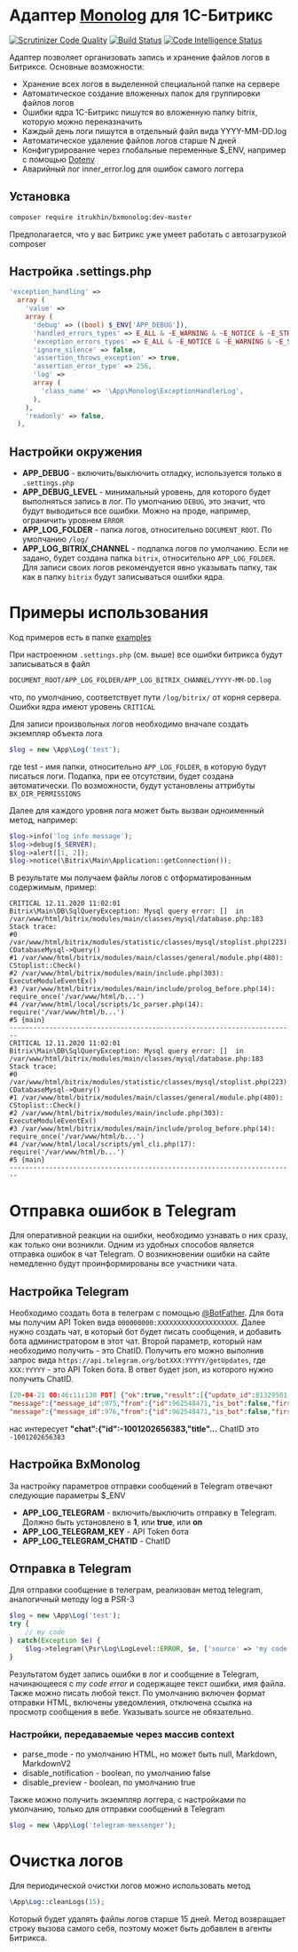 # Адаптер [Monolog](https://github.com/Seldaek/monolog) для 1С-Битрикс

[![Scrutinizer Code Quality](https://scrutinizer-ci.com/g/itrukhin/bxmonolog/badges/quality-score.png?b=master)](https://scrutinizer-ci.com/g/itrukhin/bxmonolog/?branch=master)
[![Build Status](https://scrutinizer-ci.com/g/itrukhin/bxmonolog/badges/build.png?b=master)](https://scrutinizer-ci.com/g/itrukhin/bxmonolog/build-status/master)
[![Code Intelligence Status](https://scrutinizer-ci.com/g/itrukhin/bxmonolog/badges/code-intelligence.svg?b=master)](https://scrutinizer-ci.com/code-intelligence)

Адаптер позволяет организовать запись и хранение файлов логов в Битриксе. Основные возможности:
* Хранение всех логов в выделенной специальной папке на сервере
* Автоматическое создание вложенных папок для группировки файлов логов
* Ошибки ядра 1С-Битрикс пишутся во вложенную папку bitrix, которую можно переназначить
* Каждый день логи пишутся в отдельный файл вида YYYY-MM-DD.log
* Автоматическое удаление файлов логов старше N дней
* Конфигурирование через глобальные переменные $_ENV, например с помощью [Dotenv](https://dev.1c-bitrix.ru/community/webdev/user/42376/blog/39344/)
* Аварийный лог inner_error.log для ошибок самого логгера 

## Установка
```bash
composer require itrukhin/bxmonolog:dev-master
```
Предполагается, что у вас Битрикс уже умеет работать с автозагрузкой composer

## Настройка .settings.php
```php
'exception_handling' => 
  array (
    'value' => 
    array (
      'debug' => ((bool) $_ENV['APP_DEBUG']),
      'handled_errors_types' => E_ALL & ~E_WARNING & ~E_NOTICE & ~E_STRICT & ~E_USER_NOTICE & ~E_DEPRECATED,
      'exception_errors_types' => E_ALL & ~E_NOTICE & ~E_WARNING & ~E_STRICT & ~E_USER_WARNING & ~E_USER_NOTICE & ~E_COMPILE_WARNING & ~E_DEPRECATED,
      'ignore_silence' => false,
      'assertion_throws_exception' => true,
      'assertion_error_type' => 256,
      'log' => 
      array (
        'class_name' => '\App\Monolog\ExceptionHandlerLog',
      ),
    ),
    'readonly' => false,
  ),
```

## Настройки окружения
* **APP_DEBUG** - включить/выключить отладку, используется только в `.settings.php`
* **APP_DEBUG_LEVEL** - минимальный уровень, для которого будет выполняться запись в лог. По умолчанию `DEBUG`, это значит, что будут выводиться все ошибки. Можно на проде, например, ограничить уровнем `ERROR`
* **APP_LOG_FOLDER** - папка логов, относительно `DOCUMENT_ROOT`. По умолчанию `/log/`
* **APP_LOG_BITRIX_CHANNEL** - подпапка логов по умолчанию. Если не задано, будет создана папка `bitrix`, относительно `APP_LOG_FOLDER`. Для записи своих логов рекомендуется явно указывать папку, так как в папку `bitrix` будут записываться ошибки ядра.

# Примеры использования
Код примеров есть в папке [examples](examples/)

При настроенном `.settings.php` (см. выше) все ошибки битрикса будут записываться в файл
```bash
DOCUMENT_ROOT/APP_LOG_FOLDER/APP_LOG_BITRIX_CHANNEL/YYYY-MM-DD.log
```
что, по умолчанию, соответствует пути `/log/bitrix/` от корня сервера. Ошибки ядра имеют уровень `CRITICAL`

Для записи произвольных логов необходимо вначале создать экземпляр объекта лога
```php
$log = new \App\Log('test');
```
где test - имя папки, относительно `APP_LOG_FOLDER`, в которую будут писаться логи. Подапка, при ее отсутствии, будет создана автоматически. По возможности, будут установлены аттрибуты `BX_DIR_PERMISSIONS`

Далее для каждого уровня лога может быть вызван одноименный метод, например:

```php
$log->info('log info message');
$log->debug($_SERVER);
$log->alert([1, 2]);
$log->notice(\Bitrix\Main\Application::getConnection());
```
В результате мы получаем файлы логов с отформатированным содержимым, пример:

```
CRITICAL 12.11.2020 11:02:01
Bitrix\Main\DB\SqlQueryException: Mysql query error: []  in /var/www/html/bitrix/modules/main/classes/mysql/database.php:183
Stack trace:
#0 /var/www/html/bitrix/modules/statistic/classes/mysql/stoplist.php(223): CDatabaseMysql->Query()
#1 /var/www/html/bitrix/modules/main/classes/general/module.php(480): CStoplist::Check()
#2 /var/www/html/bitrix/modules/main/include.php(303): ExecuteModuleEventEx()
#3 /var/www/html/bitrix/modules/main/include/prolog_before.php(14): require_once('/var/www/html/b...')
#4 /var/www/html/local/scripts/1c_parser.php(14): require('/var/www/html/b...')
#5 {main}
------------------------------------------------------------------------
CRITICAL 12.11.2020 11:02:01
Bitrix\Main\DB\SqlQueryException: Mysql query error: []  in /var/www/html/bitrix/modules/main/classes/mysql/database.php:183
Stack trace:
#0 /var/www/html/bitrix/modules/statistic/classes/mysql/stoplist.php(223): CDatabaseMysql->Query()
#1 /var/www/html/bitrix/modules/main/classes/general/module.php(480): CStoplist::Check()
#2 /var/www/html/bitrix/modules/main/include.php(303): ExecuteModuleEventEx()
#3 /var/www/html/bitrix/modules/main/include/prolog_before.php(14): require_once('/var/www/html/b...')
#4 /var/www/html/local/scripts/yml_cli.php(17): require('/var/www/html/b...')
#5 {main}
------------------------------------------------------------------------
```
# Отправка ошибок в Telegram
Для оперативной реакции на ошибки, необходимо узнавать о них сразу, как только они возникли. Одним из удобных способов 
является отправка ошибок в чат Telegram. О возникновении ошибки на сайте немедленно будут проинформированы все участники чата.

## Настройка Telegram
Необходимо создать бота в телеграм с помощью [@BotFather](https://core.telegram.org/bots#3-how-do-i-create-a-bot). Для бота мы получим 
API Token вида `000000000:XXXXXXXXXXXXXXXXXXXX`. Далее нужно создать чат, в который бот будет писать сообщения, и добавить бота администратором в этот чат.
Второй параметр, который нам необходимо получить - это ChatID. Получить его можно выполнив запрос вида `https://api.telegram.org/botXXX:YYYYY/getUpdates`,
где `XXX:YYYYY` - это API Token бота. В ответ будет json, из которого нужно получить ChatID.
```json
[20-04-21 00:46:11:130 PDT] {"ok":true,"result":[{"update_id":81329501,
"message":{"message_id":975,"from":{"id":962548471,"is_bot":false,"first_name":"Trajano","last_name":"Roberto","username":"TrajanoRoberto","language_code":"en"},"chat":{"id":-1001202656383,"title":"R\u00e1dioRN - A voz da na\u00e7\u00e3o!","type":"supergroup"},"date":1587454914,"left_chat_participant":{"id":1215098445,"is_bot":true,"first_name":"MediaFlamengoRawBot","username":"MediaFlamengoRawBot"},"left_chat_member":{"id":1215098445,"is_bot":true,"first_name":"MediaFlamengoRawBot","username":"MediaFlamengoRawBot"}}},{"update_id":81329502,
"message":{"message_id":976,"from":{"id":962548471,"is_bot":false,"first_name":"Trajano","last_name":"Roberto","username":"TrajanoRoberto","language_code":"en"},"chat":{"id":-1001202656383,"title":"R\u00e1dioRN - A voz da na\u00e7\u00e3o!","type":"supergroup"},"date":1587454932,"new_chat_participant":{"id":1215098445,"is_bot":true,"first_name":"MediaFlamengoRawBot","username":"MediaFlamengoRawBot"},"new_chat_member":{"id":1215098445,"is_bot":true,"first_name":"MediaFlamengoRawBot","username":"MediaFlamengoRawBot"},"new_chat_members":[{"id":1215098445,"is_bot":true,"first_name":"MediaFlamengoRawBot","username":"MediaFlamengoRawBot"}]}}]}
```
нас интересует **"chat":{"id":-1001202656383,"title"...** ChatID это `-1001202656383`

## Настройка BxMonolog
За настройку параметров отправки сообщений в Telegram отвечают следующие параметры $_ENV
* **APP_LOG_TELEGRAM** - включить/выключить отправку в Telegram. Должно быть установлено в **1**, или **true**, или **on**
* **APP_LOG_TELEGRAM_KEY** - API Token бота
* **APP_LOG_TELEGRAM_CHATID** - ChatID

## Отправка в Telegram
Для отправки сообщение в телеграм, реализован метод telegram, аналогичный методу log в PSR-3
```php
$log = new \App\Log('test');
try {
    // my code
} catch(Exception $e) {
    $log->telegram(\Psr\Log\LogLevel::ERROR, $e, ['source' => 'my code error'])
}
```
Результатом будет запись ошибки в лог и сообщение в Telegram, начинающееся с _my code error_ и содержащее текст ошибки, имя файла. Также можно писать любой текст.
По умолчанию включен формат отправки HTML, включены уведомления, отключена ссылка на просмотр сообщения в вебе. Указывать source не обязательно. 

### Настройки, передаваемые через массив context
* parse_mode - по умолчанию HTML, но может быть null, Markdown, MarkdownV2
* disable_notification - boolean, по умолчанию false
* disable_preview - boolean, по умолчанию true

Также можно получить экземпляр логгера, с настройками по умолчанию, только для отправки сообщений в Telegram
```php
$log = new \App\Log('telegram-messenger');
```

# Очистка логов
Для периодической очистки логов можно использовать метод 
```php
\App\Log::cleanLogs(15);
```
Который будет удалять файлы логов старше 15 дней. Метод возвращает строку вызова самого себя, поэтому может быть добавлен в агенты Битрикса.
